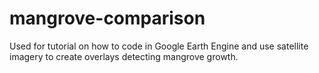 # mangrove-comparison
Used for tutorial on how to code in Google Earth Engine and use satellite imagery to create overlays detecting mangrove growth.
